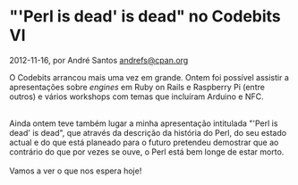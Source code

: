 
# "'Perl is dead' is dead" no Codebits VI

 2012-11-16, por André Santos <andrefs@cpan.org>

O Codebits arrancou mais uma vez em grande. Ontem foi possível assistir a apresentações sobre <i>engines</i> em Ruby on Rails e Raspberry Pi (entre outros) e vários workshops com temas que incluíram Arduino e NFC.<div><br /></div><div>Ainda ontem teve também lugar a minha apresentação intitulada "'Perl is dead' is dead", que através da descrição da história do Perl, do seu estado actual e do que está planeado para o futuro pretendeu demostrar que ao contrário do que por vezes se ouve, o Perl está bem longe de estar morto.</div><div><br /></div><div>Vamos a ver o que nos espera hoje!</div>
